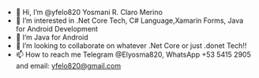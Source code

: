 - 👋 Hi, I’m @yfelo820 Yosmani R. Claro Merino
- 👀 I’m interested in .Net Core Tech, C# Language,Xamarin Forms, Java for Android Development
- 🌱 I’m Java for Android
- 💞️ I’m looking to collaborate on whatever .Net Core or just .donet Tech!!
- 📫 How to reach me Telegram @Elyosma820, WhatsApp +53 5415 2905 and email: yfelo820@gmail.com
<!---
yfelo820/yfelo820 is a ✨ special ✨ repository because its `README.md` (this file) appears on your GitHub profile.
You can click the Preview link to take a look at your changes.
--->

